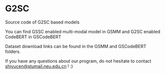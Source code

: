 # G2SC
Source code of G2SC based models

You can find GSSC enabled multi-modal model in GSMM and G2SC enabled CodeBERT in GSCodeBERT

Dataset download links can be found in the GSMM and GSCodeBERT folders. 

If you have any questions about our program, do not hesitate to contact shiyucen@stumail.neu.edu.cn ! :)
